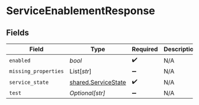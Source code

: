 # ServiceEnablementResponse


## Fields

| Field                                                      | Type                                                       | Required                                                   | Description                                                |
| ---------------------------------------------------------- | ---------------------------------------------------------- | ---------------------------------------------------------- | ---------------------------------------------------------- |
| `enabled`                                                  | *bool*                                                     | :heavy_check_mark:                                         | N/A                                                        |
| `missing_properties`                                       | List[*str*]                                                | :heavy_minus_sign:                                         | N/A                                                        |
| `service_state`                                            | [shared.ServiceState](../../models/shared/servicestate.md) | :heavy_check_mark:                                         | N/A                                                        |
| `test`                                                     | *Optional[str]*                                            | :heavy_minus_sign:                                         | N/A                                                        |